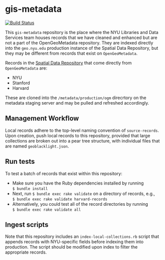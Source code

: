 # gis-metadata

[![Build Status](https://travis-ci.org/NYU-DataServices/gis-metadata.svg?branch=master)](https://travis-ci.org/NYU-DataServices/gis-metadata)

This `gis-metadata` repository is the place where the NYU Libraries and Data Services team houses records that we have cleaned and enhanced but are not a part of the OpenGeoMetadata repository. They are indexed directly into the `geo.nyu.edu` production instance of the Spatial Data Repository, but they may be different from records that exist on `OpenGeoMetadata`.

Records in the [Spatial Data Repository](https://geo.nyu.edu) that come directly from `OpenGeoMetadata` are:

- NYU
- Stanford
- Harvard

These are cloned into the `/metadata/production/ogm` direcrtory on the metadata staging server and may be pulled and refreshed accordingly.

## Management Workflow

Local records adhere to the top-level naming convention of `source-records`. Upon creation, push local records to this repository, provided that large collections are broken out into a pear tree structure, with individual files that are named `geoblacklight.json`.

## Run tests

To test a batch of records that exist within this repository:
+ Make sure you have the Ruby dependencies installed by running   
  `$ bundle install`
+ Next, run `$ bundle exec rake validate` on a directory of records, e.g.,  
  `$ bundle exec rake validate harvard-records`
+ Alternatively, you could test all of the record directories by running  
  `$ bundle exec rake validate all`

## Ingest scripts

Note that this repository includes an ```index-local-collections.rb``` script that appends records with NYU-specific fields before indexing them into production. The script should be modified upon index to filter the appropriate records.

